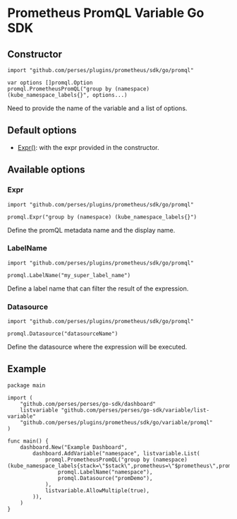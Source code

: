 # Prometheus PromQL Variable Go SDK

## Constructor

```golang
import "github.com/perses/plugins/prometheus/sdk/go/promql"

var options []promql.Option
promql.PrometheusPromQL("group by (namespace) (kube_namespace_labels{}", options...)
```

Need to provide the name of the variable and a list of options.

## Default options

- [Expr()](#expr): with the expr provided in the constructor.

## Available options

### Expr

```golang
import "github.com/perses/plugins/prometheus/sdk/go/promql" 

promql.Expr("group by (namespace) (kube_namespace_labels{}")
```

Define the promQL metadata name and the display name.

### LabelName

```golang
import "github.com/perses/plugins/prometheus/sdk/go/promql"

promql.LabelName("my_super_label_name")
```

Define a label name that can filter the result of the expression.

### Datasource

```golang
import "github.com/perses/plugins/prometheus/sdk/go/promql"

promql.Datasource("datasourceName")
```

Define the datasource where the expression will be executed.

## Example

```golang
package main

import (
	"github.com/perses/perses/go-sdk/dashboard"
	listvariable "github.com/perses/perses/go-sdk/variable/list-variable"
	"github.com/perses/plugins/prometheus/sdk/go/variable/promql"
)

func main() {
	dashboard.New("Example Dashboard",
		dashboard.AddVariable("namespace", listvariable.List(
			promql.PrometheusPromQL("group by (namespace) (kube_namespace_labels{stack=\"$stack\",prometheus=\"$prometheus\",prometheus_namespace=\"$prometheus_namespace\"})",
				promql.LabelName("namespace"),
				promql.Datasource("promDemo"),
			),
			listvariable.AllowMultiple(true),
		)),
	)
}
```
